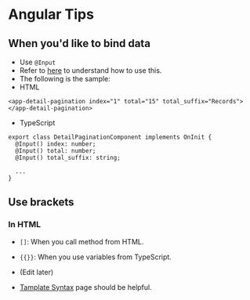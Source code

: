 # Angular Tips

## When you'd like to bind data
* Use `@Input`
* Refer to [here][1bd174d0] to understand how to use this.
* The following is the sample:
* HTML
```
<app-detail-pagination index="1" total="15" total_suffix="Records"></app-detail-pagination>
```
* TypeScript
```
export class DetailPaginationComponent implements OnInit {
  @Input() index: number;
  @Input() total: number;
  @Input() total_suffix: string;

  ...
}
```

  [1bd174d0]: https://angular.io/api/core/Input "Angular Input"


## Use brackets
### In HTML
* `[]`: When you call method from HTML.
* `{{}}`: When you use variables from TypeScript.
* (Edit later)
* [Tamplate Syntax][23ae3bb2] page should be helpful.

  [23ae3bb2]: https://angular.io/guide/template-syntax "Angular - Tamplate Syntax"
